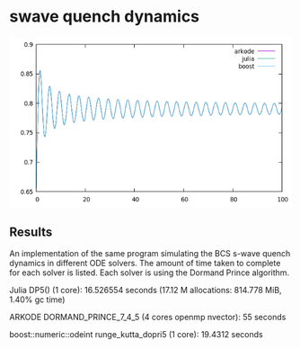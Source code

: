 # swave quench dynamics

![](sample_fig.png)

## Results
An implementation of the same program simulating the BCS s-wave quench dynamics
in different ODE solvers. The amount of time taken to complete for each solver is listed.
Each solver is using the Dormand Prince algorithm.

Julia DP5() (1 core): 16.526554 seconds (17.12 M allocations: 814.778 MiB, 1.40% gc time)

ARKODE DORMAND_PRINCE_7_4_5 (4 cores openmp nvector): 55 seconds

boost::numeric::odeint runge_kutta_dopri5 (1 core): 19.4312 seconds

